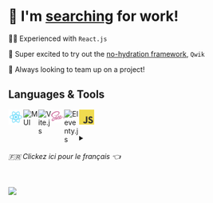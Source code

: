 # 🔎 I'm <a href="https://www.linkedin.com/in/james-tedesco-802/">searching</a> for work!

👨‍💻 Experienced with `React.js`

🚀 Super excited to try out the <a href="https://qwik.builder.io/">no-hydration framework</a>, `Qwik`

🤝 Always looking to team up on a project!

## Languages & Tools
<img align="left" alt="React.js" width="30px" src="https://raw.githubusercontent.com/github/explore/80688e429a7d4ef2fca1e82350fe8e3517d3494d/topics/react/react.png" />
<img align="left" alt="MUI" width="30px" src="https://user-images.githubusercontent.com/12516538/185811322-80300036-bc15-4157-b999-10a5bc6c78ab.png" />
<img align="left" alt="Vite.js" width="26px" src="https://camo.githubusercontent.com/61e102d7c605ff91efedb9d7e47c1c4a07cef59d3e1da202fd74f4772122ca4e/68747470733a2f2f766974656a732e6465762f6c6f676f2e737667" />
<img align="left" alt="Sass" width="26px" src="https://raw.githubusercontent.com/github/explore/80688e429a7d4ef2fca1e82350fe8e3517d3494d/topics/sass/sass.png" />
<img align="left" alt="Eleventy.js" width="30px" src="https://camo.githubusercontent.com/124e337fb005b0e70eb3758b431b051eaf5419b3a709062fbcce6d661a6ea116/68747470733a2f2f7777772e313174792e6465762f696d672f6c6f676f2d6769746875622e737667" />
<img align="left" alt="JavaScript" width="30px" src="https://raw.githubusercontent.com/github/explore/80688e429a7d4ef2fca1e82350fe8e3517d3494d/topics/javascript/javascript.png" />


<br><br>

<details>
  <summary><h6>🇫🇷 Clickez ici pour le français 👈</h6></summary>

<h3>Je cherche un emploi —   <a href="mailto: me@jamesmit.dev?subject=Parlons de la programmation!">contactez-moi!</a></h3>

👨‍💻 J'aime faire des choses avec React, et je me concentre sur l'expérience de l'utilisateur. Récemment, j'ai fini de lire "The Design of Everyday Things" par Don Norman, et je l'ai trouvé impressionnant.

📚 J'adore apprendre, donc quoique mon niveau en français reste un peu en bas, je suis chaud pour surmonter tous des obstacles. Maintenant, les obstacles sont plus comme, "comment on commande une baguette" mais j'espère que je vais y arriver.

🗺 Je suis arrivé des États-Unis à Caen, en Normandie, en janvier, et je suis immédiatement tombé amoureux du mode de vie ici. Je compte donc rester en France en permenance. :)
</details>

<!--More comprehensive tracking provided by Y HYPE-->
![](https://hit.yhype.me/github/profile?user_id=12516538)
